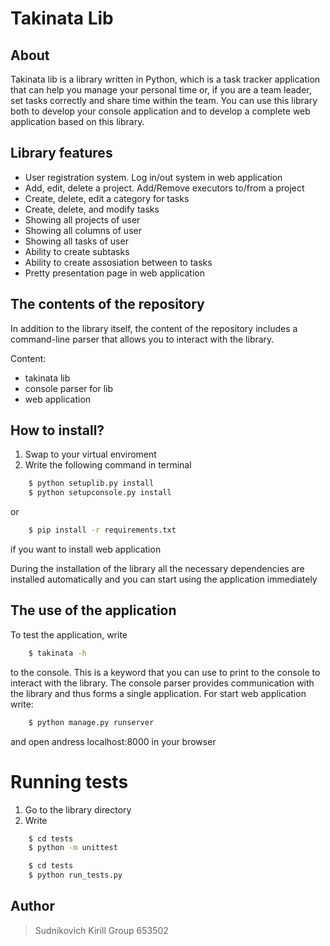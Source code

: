 # Takinata Lib #

## About ##

Takinata lib is a library written in Python, which is a task tracker 
application that can help you manage your personal time or, if you are a 
team leader, set tasks correctly and share time within the team. 
You can use this library both to develop your console application and to 
develop a complete web application based on this library.

## Library features ##

    

* User registration system. Log in/out system in web application
* Add, edit, delete a project. Add/Remove executors to/from a project
* Create, delete, edit a category for tasks
* Create, delete, and modify tasks
* Showing all projects of user
* Showing all columns of user
* Showing all tasks of user
* Ability to create subtasks
* Ability to create assosiation between to tasks
* Pretty presentation page in web application

## The contents of the repository ##
In addition to the library itself, the content of the repository includes a command-line parser that allows you to 
interact with the library.

Content:
- takinata lib
- console parser for lib
- web application

## How to install? ##
1. Swap to your virtual enviroment
2. Write the following command in terminal

```bash
    $ python setuplib.py install
    $ python setupconsole.py install
```  
    
or
```bash
    $ pip install -r requirements.txt
```  
if you want to install web application

 During the installation of the library all the necessary dependencies are 
 installed automatically and you can start using the application immediately
 
## The use of the application ##
To test the application, write 
```bash
    $ takinata -h
``` 
to the console. This is a keyword that you can use to print to the console to 
interact with the library. The console parser provides communication with 
the library and thus forms a single application.
For start web application write:

```bash
    $ python manage.py runserver
```
and open andress localhost:8000 in your browser
   
    
# Running tests
1. Go to the library directory
2. Write

```bash
    $ cd tests
    $ python -m unittest

```
```bash
    $ cd tests
    $ python run_tests.py
```
## Author ##

> Sudnikovich Kirill
Group 653502